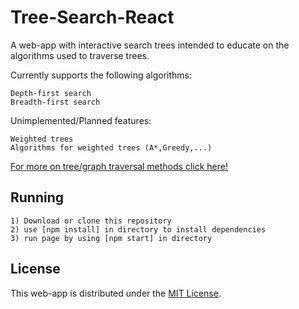 # Tree-Search-React
A web-app with interactive search trees intended to educate on the algorithms used to traverse trees.

Currently supports the following algorithms:
```
Depth-first search
Breadth-first search
```

Unimplemented/Planned features:
```
Weighted trees
Algorithms for weighted trees (A*,Greedy,...)
```
[For more on tree/graph traversal methods click here!](https://en.wikipedia.org/wiki/Graph_traversal)

## Running
```
1) Download or clone this repository
2) use [npm install] in directory to install dependencies
3) run page by using [npm start] in directory
```

## License
This web-app is distributed under the [MIT License](./LICENSE).
